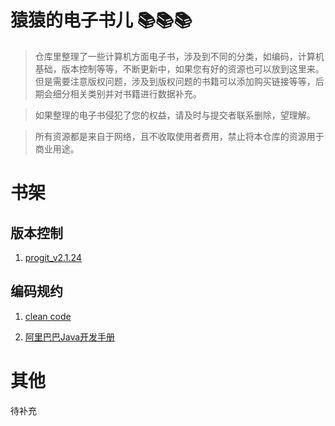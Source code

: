 # 猿猿的电子书儿 📚📚📚
> 仓库里整理了一些计算机方面电子书，涉及到不同的分类，如编码，计算机基础，版本控制等等，不断更新中，如果您有好的资源也可以放到这里来。但是需要注意版权问题，涉及到版权问题的书籍可以添加购买链接等等，后期会细分相关类别并对书籍进行数据补充。

> 如果整理的电子书侵犯了您的权益，请及时与提交者联系删除，望理解。

> 所有资源都是来自于网络，且不收取使用者费用，禁止将本仓库的资源用于商业用途。

# 书架
## 版本控制
1. [progit_v2.1.24](/版本控制/progit_v2.1.24.pdf)

## 编码规约



1. [clean code](/编码规范/clean_code.pdf)

2. [阿里巴巴Java开发手册](/编码规范/阿里巴巴Java开发手册（华山版）.pdf)



# 其他

待补充
